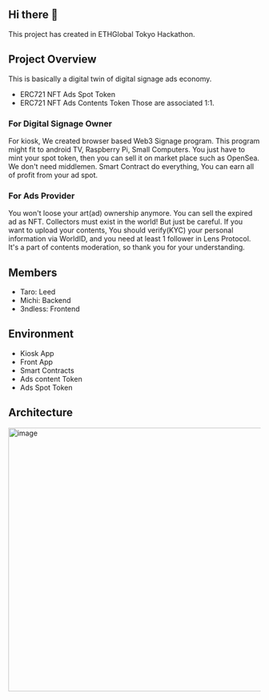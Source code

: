 ## Hi there 👋

<!--

**Here are some ideas to get you started:**

🙋‍♀️ A short introduction - what is your organization all about?
🌈 Contribution guidelines - how can the community get involved?
👩‍💻 Useful resources - where can the community find your docs? Is there anything else the community should know?
🍿 Fun facts - what does your team eat for breakfast?
🧙 Remember, you can do mighty things with the power of [Markdown](https://docs.github.com/github/writing-on-github/getting-started-with-writing-and-formatting-on-github/basic-writing-and-formatting-syntax)
-->

This project has created in ETHGlobal Tokyo Hackathon.

## Project Overview
This is basically a digital twin of digital signage ads economy.
- ERC721 NFT Ads Spot Token
- ERC721 NFT Ads Contents Token
Those are associated 1:1.

### For Digital Signage Owner
For kiosk, We created browser based Web3 Signage program.
This program might fit to android TV, Raspberry Pi, Small Computers.
You just have to mint your spot token, then you can sell it on market place such as OpenSea.
We don't need middlemen. Smart Contract do everything, You can earn all of profit from your ad spot.

### For Ads Provider
You won't loose your art(ad) ownership anymore. You can sell the expired ad as NFT. Collectors must exist in the world!
But just be careful. If you want to upload your contents, You should verify(KYC) your personal information via WorldID, and you need at least 1 follower in Lens Protocol. It's a part of contents moderation, so thank you for your understanding.

## Members
- Taro: Leed
- Michi: Backend
- 3ndless: Frontend

## Environment
- Kiosk App
- Front App
- Smart Contracts
 - Ads content Token
 - Ads Spot Token
 
## Architecture
<img width="526" alt="image" src="https://user-images.githubusercontent.com/76513865/232230327-3120d87d-9338-4587-8e68-e7c5f954d98a.png">


